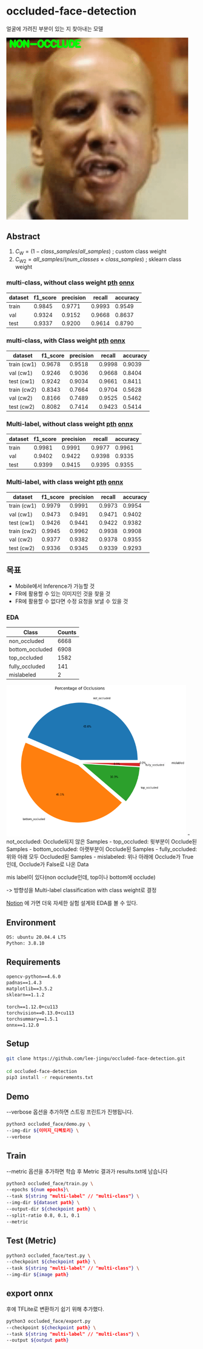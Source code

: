 # occluded-face-detection
얼굴에 가려진 부분이 있는 지 찾아내는 모델

<img src="https://github.com/lee-jingu/occluded-face-detection/blob/main/asset/output.gif" height="480">


## Abstract

1. $C_W = ( 1 - {class \_ samples /all \_ samples} )$ ; custom class weight
2. $C_{W2} = all \_ samples / (num \_ classes\  \times \ class \_ samples )$ ; sklearn class weight

### multi-class, without class weight [pth](https://drive.google.com/file/d/1TRW0mQI8XBRLjMPh8QdchApV08EX_Yjz/view?usp=sharing) [onnx](https://drive.google.com/file/d/1vhRTjgvY8_qPQqWaUd6hT0vUaYVC75Kk/view?usp=sharing)

| dataset | f1_score | precision | recall | accuracy |
| --- | --- | --- | --- | --- |
| train | 0.9845 | 0.9771 | 0.9993 | 0.9549 |
| val | 0.9324 | 0.9152 | 0.9668 | 0.8637 |
| test | 0.9337 | 0.9200 | 0.9614 | 0.8790 |

### multi-class, with Class weight [pth](https://drive.google.com/file/d/1B3Yw1wrufk38ApwaiSgT1vd4Y5xMvIQY/view?usp=sharing) [onnx](https://drive.google.com/file/d/1vini-XvRMxqIfdIHTNi9yGxHfoKuAZ8A/view?usp=sharing)

| dataset | f1_score | precision | recall | accuracy |
| --- | --- | --- | --- | --- |
| train (cw1) | 0.9678 | 0.9518 | 0.9998 | 0.9039 |
| val (cw1) | 0.9246 | 0.9036 | 0.9668 | 0.8404 |
| test (cw1) | 0.9242 | 0.9034 | 0.9661 | 0.8411 |
| train (cw2) | 0.8343 | 0.7664 | 0.9704 | 0.5628 |
| val (cw2) | 0.8166 | 0.7489 | 0.9525 | 0.5462 |
| test (cw2) | 0.8082 | 0.7414 | 0.9423 | 0.5414 |

### Multi-label, without class weight [pth](https://drive.google.com/file/d/1PVh1lp0Gu84qCjAzcR3REEbZo6kTyLDg/view?usp=sharing) [onnx](https://drive.google.com/file/d/1iCht4Flr95CJhqxgGjmIWGOHn5FcI1-o/view?usp=sharing)

| dataset | f1_score | precision | recall | accuracy |
| --- | --- | --- | --- | --- |
| train | 0.9981 | 0.9991 | 0.9977 | 0.9961 |
| val | 0.9402 | 0.9422 | 0.9398 | 0.9335 |
| test | 0.9399 | 0.9415 | 0.9395 | 0.9355 |

### Multi-label, with class weight [pth](https://drive.google.com/file/d/134eQ7o_aryaX3JI3zn7JjkVVMcGMbR6V/view?usp=sharing) [onnx](https://drive.google.com/file/d/1HwlnbauifEqaluHjy9vSnwTKWjxs_yYG/view?usp=sharing)

| dataset | f1_score | precision | recall | accuracy |
| --- | --- | --- | --- | --- |
| train (cw1) | 0.9979 | 0.9991 | 0.9973 | 0.9954 |
| val (cw1) | 0.9473 | 0.9491 | 0.9471 | 0.9402 |
| test (cw1) | 0.9426 | 0.9441 | 0.9422 | 0.9382 |
| train (cw2) | 0.9945 | 0.9962 | 0.9938 | 0.9908 |
| val (cw2) | 0.9377 | 0.9382 | 0.9378 | 0.9355 |
| test (cw2) | 0.9336 | 0.9345 | 0.9339 | 0.9293 |


## 목표

- Mobile에서 Inference가 가능할 것
- FR에 활용할 수 있는 이미지인 것을 찾을 것
- FR에 활용할 수 없다면 수정 요청을 보낼 수 있을 것

### EDA

| Class | Counts |
| --- | --- |
| non_occluded | 6668 |
| bottom_occluded | 6908 |
| top_occluded | 1582 |
| fully_occluded | 141 |
| mislabeled | 2 |

<img src="asset/class_imbalence.png" height='400'>
- not_occluded: Occlude되지 않은 Samples
- top_occluded: 윗부분이 Occlude된 Samples
- bottom_occluded: 아랫부분이 Occlude된 Samples
- fully_occluded: 위와 아래 모두 Occluded된 Samples
- mislabeled: 위나 아래에 Occlude가 True인데, Occlude가 False로 나온 Data

mis label이 있다(non occlude인데, top이나 bottom에 occlude)

-> 방향성을 Multi-label classification with class weight로 결정

[Notion](https://aiappbox.notion.site/Occluded-Face-Detection-bac15f3cfa024ef8bd0cab59726c487f) 에 가면 더욱 자세한 실험 설계와 EDA를 볼 수 있다.



## Environment

```
OS: ubuntu 20.04.4 LTS
Python: 3.8.10
```

## Requirements

```
opencv-python==4.6.0
padnas==1.4.3
matplotlib==3.5.2
sklearn==1.1.2

torch==1.12.0+cu113
torchvision==0.13.0+cu113
torchsummary==1.5.1
onnx==1.12.0
```

## Setup

```bash
git clone https://github.com/lee-jingu/occluded-face-detection.git

cd occluded-face-detection
pip3 install -r requirements.txt
```

## Demo

--verbose 옵션을 추가하면 스트링 프린트가 진행됩니다.
```bash
python3 occluded_face/demo.py \
--img-dir ${이미지_디렉토리} \
--verbose
```

## Train

--metric 옵션을 추가하면 학습 후 Metric 결과가 results.txt에 남습니다
```bash
python3 occluded_face/train.py \
--epochs ${num epochs}\
--task ${string "multi-label" // "multi-class"} \
--img-dir ${dataset path} \
--output-dir ${checkpoint path} \
--split-ratio 0.8, 0.1, 0.1
--metric
```

## Test (Metric)

```bash
python3 occluded_face/test.py \
--checkpoint ${checkpoint path} \
--task ${string "multi-label" // "multi-class"} \
--img-dir ${image path}
```

## export onnx

후에 TFLite로 변환하기 쉽기 위해 추가했다.

```bash
python3 occluded_face/export.py
--checkpoint ${checkpoint path} \
--task ${string "multi-label" // "multi-class"} \
--output ${output path}
```